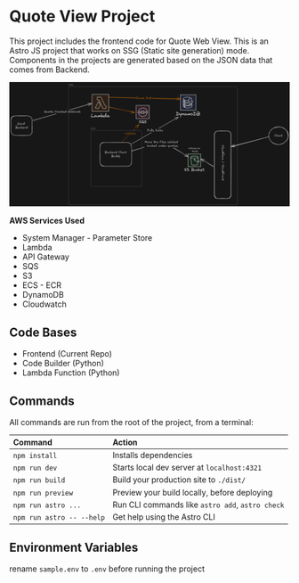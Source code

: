 # Quote View Project

This project includes the frontend code for Quote Web View. This is an Astro JS project that works on SSG (Static site generation) mode. Components in the projects are generated based on the JSON data that comes from Backend. 

![Infra Diagram](docs/infra-diagram.png)

 **AWS Services Used**  
  - System Manager - Parameter Store
  - Lambda
  - API Gateway
  - SQS
  - S3
  - ECS - ECR 
  - DynamoDB
  - Cloudwatch

## Code Bases 
- Frontend (Current Repo)
- Code Builder (Python)
- Lambda Function (Python)
## Commands

All commands are run from the root of the project, from a terminal:

| Command                   | Action                                           |
| :------------------------ | :----------------------------------------------- |
| `npm install`             | Installs dependencies                            |
| `npm run dev`             | Starts local dev server at `localhost:4321`      |
| `npm run build`           | Build your production site to `./dist/`          |
| `npm run preview`         | Preview your build locally, before deploying     |
| `npm run astro ...`       | Run CLI commands like `astro add`, `astro check` |
| `npm run astro -- --help` | Get help using the Astro CLI                     |

## Environment Variables

rename `sample.env` to `.env` before running the project
